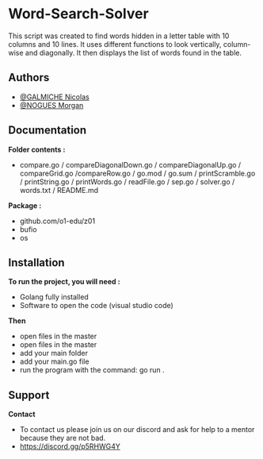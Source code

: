# Word-Search-Solver

This script was created to find words hidden in a letter table with 10 columns and 10 lines. It uses different functions to look vertically, column-wise and diagonally. It then displays the list of words found in the table.

## Authors

- [@GALMICHE Nicolas](https://ytrack.learn.ynov.com/git/ganicolas)
- [@NOGUES Morgan](https://ytrack.learn.ynov.com/git/nmorgan)


## Documentation


**Folder contents :**

- compare.go / compareDiagonalDown.go / compareDiagonalUp.go / compareGrid.go /compareRow.go / go.mod / go.sum / printScramble.go / printString.go / printWords.go / readFile.go / sep.go / solver.go / words.txt / README.md


**Package :**

- github.com/o1-edu/z01
- bufio
- os


## Installation

**To run the project, you will need :**
- Golang fully installed
- Software to open the code (visual studio code)

**Then**
- open files in the master 
- open files in the master 
- add your main folder
- add your main.go file
- run the program with the command: go run .



## Support 

**Contact**
- To contact us please join us on our discord and ask for help to a mentor because they are not bad. 
- https://discord.gg/p5RHWG4Y